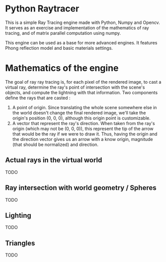 # Python Raytracer

This is a simple Ray Tracing engine made with Python, Numpy and Opencv. It serves as an exercise and implementation of the mathematics of ray tracing, and of matrix parallel computation using numpy.

This engine can be used as a base for more advanced engines. It features Phong reflection model and basic materials settings.

# Mathematics of the engine

The goal of ray ray tracing is, for each pixel of the rendered image, to cast a virtual ray, determine the ray's point of intersection with the scene's objects, and compute the lightning with that information.
Two components define the rays that are casted :
1. A point of origin. Since translating the whole scene somewhere else in the world doesn't change the final rendered image, we'll take the origin's position (0, 0, 0), although this origin point is customizable.
2. A vector that represent the ray's direction. When taken from the ray's origin (which may not be (0, 0, 0)), this represent the tip of the arrow that would be the ray if we were to draw it. Thus, having the origin and the direction vector gives us an arrow with a know origin, magnitude (that should be normalized) and direction.

## Actual rays in the virtual world

TODO

## Ray intersection with world geometry / Spheres

TODO

## Lighting

TODO

## Triangles

TODO

